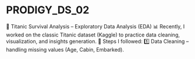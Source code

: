 # PRODIGY_DS_02
🚢 Titanic Survival Analysis – Exploratory Data Analysis (EDA) 📊  Recently, I worked on the classic Titanic dataset (Kaggle) to practice data cleaning, visualization, and insights generation.  🔹 Steps I followed: 1️⃣ Data Cleaning – handling missing values (Age, Cabin, Embarked).
